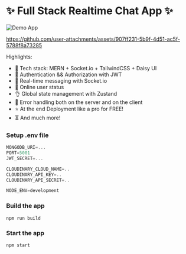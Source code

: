 # ✨ Full Stack Realtime Chat App ✨

![Demo App](/frontend/public/screenshot-for-readme.png)



https://github.com/user-attachments/assets/907ff231-5b9f-4d51-ac5f-5788f8a73285


Highlights:

- 🌟 Tech stack: MERN + Socket.io + TailwindCSS + Daisy UI
- 🎃 Authentication && Authorization with JWT
- 👾 Real-time messaging with Socket.io
- 🚀 Online user status
- 👌 Global state management with Zustand
- 🐞 Error handling both on the server and on the client
- ⭐ At the end Deployment like a pro for FREE!
- ⏳ And much more!

### Setup .env file

```js
MONGODB_URI=...
PORT=5001
JWT_SECRET=...

CLOUDINARY_CLOUD_NAME=..
CLOUDINARY_API_KEY=..
CLOUDINARY_API_SECRET=..

NODE_ENV=development
```

### Build the app

```shell
npm run build
```

### Start the app

```shell
npm start
```
